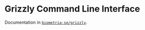 # Grizzly Command Line Interface

Documentation in [`biometria-se/grizzly`](https://biometria-se.github.io/grizzly/command-line-interface/usage/).
